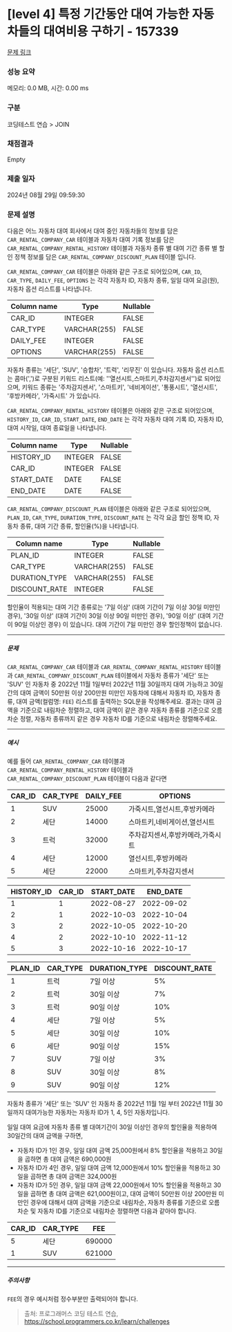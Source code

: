 # [level 4] 특정 기간동안 대여 가능한 자동차들의 대여비용 구하기 - 157339 

[문제 링크](https://school.programmers.co.kr/learn/courses/30/lessons/157339) 

### 성능 요약

메모리: 0.0 MB, 시간: 0.00 ms

### 구분

코딩테스트 연습 > JOIN

### 채점결과

Empty

### 제출 일자

2024년 08월 29일 09:59:30

### 문제 설명

<p>다음은 어느 자동차 대여 회사에서 대여 중인 자동차들의 정보를 담은 <code>CAR_RENTAL_COMPANY_CAR</code> 테이블과 자동차 대여 기록 정보를 담은 <code>CAR_RENTAL_COMPANY_RENTAL_HISTORY</code> 테이블과 자동차 종류 별 대여 기간 종류 별 할인 정책 정보를 담은 <code>CAR_RENTAL_COMPANY_DISCOUNT_PLAN</code> 테이블 입니다.</p>

<p><code>CAR_RENTAL_COMPANY_CAR</code> 테이블은 아래와 같은 구조로 되어있으며, <code>CAR_ID</code>, <code>CAR_TYPE</code>, <code>DAILY_FEE</code>, <code>OPTIONS</code> 는 각각 자동차 ID, 자동차 종류, 일일 대여 요금(원), 자동차 옵션 리스트를 나타냅니다.</p>
<table class="table">
        <thead><tr>
<th>Column name</th>
<th>Type</th>
<th>Nullable</th>
</tr>
</thead>
        <tbody><tr>
<td>CAR_ID</td>
<td>INTEGER</td>
<td>FALSE</td>
</tr>
<tr>
<td>CAR_TYPE</td>
<td>VARCHAR(255)</td>
<td>FALSE</td>
</tr>
<tr>
<td>DAILY_FEE</td>
<td>INTEGER</td>
<td>FALSE</td>
</tr>
<tr>
<td>OPTIONS</td>
<td>VARCHAR(255)</td>
<td>FALSE</td>
</tr>
</tbody>
      </table>
<p>자동차 종류는 '세단', 'SUV', '승합차', '트럭', '리무진' 이 있습니다. 자동차 옵션 리스트는 콤마(',')로 구분된 키워드 리스트(예: ''열선시트,스마트키,주차감지센서'')로 되어있으며, 키워드 종류는 '주차감지센서', '스마트키', '네비게이션', '통풍시트', '열선시트', '후방카메라', '가죽시트' 가 있습니다.</p>

<p><code>CAR_RENTAL_COMPANY_RENTAL_HISTORY</code> 테이블은 아래와 같은 구조로 되어있으며, <code>HISTORY_ID</code>, <code>CAR_ID</code>, <code>START_DATE</code>, <code>END_DATE</code> 는 각각 자동차 대여 기록 ID, 자동차 ID, 대여 시작일, 대여 종료일을 나타냅니다.</p>
<table class="table">
        <thead><tr>
<th>Column name</th>
<th>Type</th>
<th>Nullable</th>
</tr>
</thead>
        <tbody><tr>
<td>HISTORY_ID</td>
<td>INTEGER</td>
<td>FALSE</td>
</tr>
<tr>
<td>CAR_ID</td>
<td>INTEGER</td>
<td>FALSE</td>
</tr>
<tr>
<td>START_DATE</td>
<td>DATE</td>
<td>FALSE</td>
</tr>
<tr>
<td>END_DATE</td>
<td>DATE</td>
<td>FALSE</td>
</tr>
</tbody>
      </table>
<p><code>CAR_RENTAL_COMPANY_DISCOUNT_PLAN</code> 테이블은 아래와 같은 구조로 되어있으며, <code>PLAN_ID</code>, <code>CAR_TYPE</code>, <code>DURATION_TYPE</code>, <code>DISCOUNT_RATE</code> 는 각각 요금 할인 정책 ID, 자동차 종류, 대여 기간 종류, 할인율(%)을 나타냅니다.</p>
<table class="table">
        <thead><tr>
<th>Column name</th>
<th>Type</th>
<th>Nullable</th>
</tr>
</thead>
        <tbody><tr>
<td>PLAN_ID</td>
<td>INTEGER</td>
<td>FALSE</td>
</tr>
<tr>
<td>CAR_TYPE</td>
<td>VARCHAR(255)</td>
<td>FALSE</td>
</tr>
<tr>
<td>DURATION_TYPE</td>
<td>VARCHAR(255)</td>
<td>FALSE</td>
</tr>
<tr>
<td>DISCOUNT_RATE</td>
<td>INTEGER</td>
<td>FALSE</td>
</tr>
</tbody>
      </table>
<p>할인율이 적용되는 대여 기간 종류로는 '7일 이상' (대여 기간이 7일 이상 30일 미만인 경우), '30일 이상' (대여 기간이 30일 이상 90일 미만인 경우), '90일 이상' (대여 기간이 90일 이상인 경우) 이 있습니다. 대여 기간이 7일 미만인 경우 할인정책이 없습니다.</p>

<hr>

<h5>문제</h5>

<p><code>CAR_RENTAL_COMPANY_CAR</code> 테이블과 <code>CAR_RENTAL_COMPANY_RENTAL_HISTORY</code> 테이블과 <code>CAR_RENTAL_COMPANY_DISCOUNT_PLAN</code> 테이블에서 자동차 종류가 '세단' 또는 'SUV' 인 자동차 중 2022년 11월 1일부터 2022년 11월 30일까지 대여 가능하고 30일간의 대여 금액이 50만원 이상 200만원 미만인 자동차에 대해서 자동차 ID, 자동차 종류, 대여 금액(컬럼명: <code>FEE</code>) 리스트를 출력하는 SQL문을 작성해주세요. 결과는 대여 금액을 기준으로 내림차순 정렬하고, 대여 금액이 같은 경우 자동차 종류를 기준으로 오름차순 정렬, 자동차 종류까지 같은 경우 자동차 ID를 기준으로 내림차순 정렬해주세요.</p>

<hr>

<h5>예시</h5>

<p>예를 들어 <code>CAR_RENTAL_COMPANY_CAR</code> 테이블과 <code>CAR_RENTAL_COMPANY_RENTAL_HISTORY</code> 테이블과 <code>CAR_RENTAL_COMPANY_DISCOUNT_PLAN</code> 테이블이 다음과 같다면</p>
<table class="table">
        <thead><tr>
<th>CAR_ID</th>
<th>CAR_TYPE</th>
<th>DAILY_FEE</th>
<th>OPTIONS</th>
</tr>
</thead>
        <tbody><tr>
<td>1</td>
<td>SUV</td>
<td>25000</td>
<td>가죽시트,열선시트,후방카메라</td>
</tr>
<tr>
<td>2</td>
<td>세단</td>
<td>14000</td>
<td>스마트키,네비게이션,열선시트</td>
</tr>
<tr>
<td>3</td>
<td>트럭</td>
<td>32000</td>
<td>주차감지센서,후방카메라,가죽시트</td>
</tr>
<tr>
<td>4</td>
<td>세단</td>
<td>12000</td>
<td>열선시트,후방카메라</td>
</tr>
<tr>
<td>5</td>
<td>세단</td>
<td>22000</td>
<td>스마트키,주차감지센서</td>
</tr>
</tbody>
      </table><table class="table">
        <thead><tr>
<th>HISTORY_ID</th>
<th>CAR_ID</th>
<th>START_DATE</th>
<th>END_DATE</th>
</tr>
</thead>
        <tbody><tr>
<td>1</td>
<td>1</td>
<td>2022-08-27</td>
<td>2022-09-02</td>
</tr>
<tr>
<td>2</td>
<td>1</td>
<td>2022-10-03</td>
<td>2022-10-04</td>
</tr>
<tr>
<td>3</td>
<td>2</td>
<td>2022-10-05</td>
<td>2022-10-20</td>
</tr>
<tr>
<td>4</td>
<td>2</td>
<td>2022-10-10</td>
<td>2022-11-12</td>
</tr>
<tr>
<td>5</td>
<td>3</td>
<td>2022-10-16</td>
<td>2022-10-17</td>
</tr>
</tbody>
      </table><table class="table">
        <thead><tr>
<th>PLAN_ID</th>
<th>CAR_TYPE</th>
<th>DURATION_TYPE</th>
<th>DISCOUNT_RATE</th>
</tr>
</thead>
        <tbody><tr>
<td>1</td>
<td>트럭</td>
<td>7일 이상</td>
<td>5%</td>
</tr>
<tr>
<td>2</td>
<td>트럭</td>
<td>30일 이상</td>
<td>7%</td>
</tr>
<tr>
<td>3</td>
<td>트럭</td>
<td>90일 이상</td>
<td>10%</td>
</tr>
<tr>
<td>4</td>
<td>세단</td>
<td>7일 이상</td>
<td>5%</td>
</tr>
<tr>
<td>5</td>
<td>세단</td>
<td>30일 이상</td>
<td>10%</td>
</tr>
<tr>
<td>6</td>
<td>세단</td>
<td>90일 이상</td>
<td>15%</td>
</tr>
<tr>
<td>7</td>
<td>SUV</td>
<td>7일 이상</td>
<td>3%</td>
</tr>
<tr>
<td>8</td>
<td>SUV</td>
<td>30일 이상</td>
<td>8%</td>
</tr>
<tr>
<td>9</td>
<td>SUV</td>
<td>90일 이상</td>
<td>12%</td>
</tr>
</tbody>
      </table>
<p>자동차 종류가 '세단' 또는 'SUV' 인 자동차 중 2022년 11월 1일 부터 2022년 11월 30일까지 대여가능한 자동차는 자동차 ID가 1, 4, 5인 자동차입니다.</p>

<p>일일 대여 요금에 자동차 종류 별 대여기간이 30일 이상인 경우의 할인율을 적용하여 30일간의 대여 금액을 구하면,</p>

<ul>
<li>자동차 ID가 1인 경우, 일일 대여 금액 25,000원에서 8% 할인율을 적용하고 30일을 곱하면 총 대여 금액은 690,000원</li>
<li>자동차 ID가 4인 경우, 일일 대여 금액 12,000원에서 10% 할인율을 적용하고 30일을 곱하면 총 대여 금액은 324,000원</li>
<li>자동차 ID가 5인 경우, 일일 대여 금액 22,000원에서 10% 할인율을 적용하고 30일을 곱하면 총 대여 금액은 621,000원이고, 대여 금액이 50만원 이상 200만원 미만인 경우에 대해서 대여 금액을 기준으로 내림차순, 자동차 종류를 기준으로 오름차순 및 자동차 ID를 기준으로 내림차순 정렬하면 다음과 같아야 합니다.</li>
</ul>
<table class="table">
        <thead><tr>
<th>CAR_ID</th>
<th>CAR_TYPE</th>
<th>FEE</th>
</tr>
</thead>
        <tbody><tr>
<td>5</td>
<td>세단</td>
<td>690000</td>
</tr>
<tr>
<td>1</td>
<td>SUV</td>
<td>621000</td>
</tr>
</tbody>
      </table>
<hr>

<h5>주의사항</h5>

<p><code>FEE</code>의 경우 예시처럼 정수부분만 출력되어야 합니다.</p>


> 출처: 프로그래머스 코딩 테스트 연습, https://school.programmers.co.kr/learn/challenges